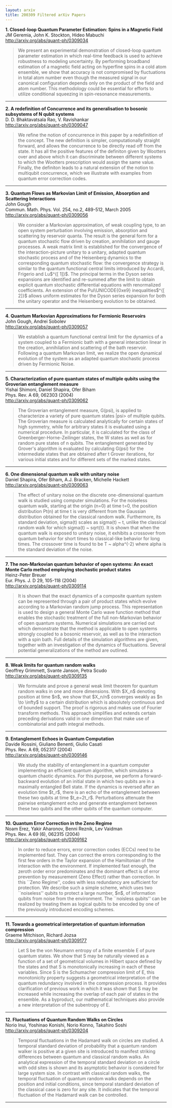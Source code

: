 ```yaml
---
layout: arxiv
title: 200309 Filtered arXiv Papers
---
```


**1.    Closed-loop Quantum Parameter Estimation: Spins in a Magnetic Field**  
JM Geremia, John K. Stockton, Hideo Mabuchi  
http://arxiv.org/abs/quant-ph/0309034  
<blockquote>
<p>
We present an experimental demonstration of closed-loop quantum parameter estimation in which real-time feedback is used to achieve robustness to modeling uncertainty. By performing broadband estimation of a magnetic field acting on hyperfine spins in a cold atom ensemble, we show that accuracy is not compromised by fluctuations in total atom number even though the measured signal in our canonical configuration depends only on the product of the field and atom number. This methodology could be essential for efforts to utilize conditional squeezing in spin-resonance measurements.
</p>
</blockquote>

------

**2.    A redefinition of Concurrence and its generalisation to bosonic subsystems of N qubit systems**  
D. D. Bhaktavatsala Rao, V. Ravishankar  
http://arxiv.org/abs/quant-ph/0309047  
<blockquote>
<p>
We refine the notion of concurrence in this paper by a redefinition of the concept. The new definition is simpler, computationally straight forward, and allows the concurrence to be directly read off from the state. It has all the positive features of the definiton given by Wootters over and above which it can discriminate between different systems to which the Wootters prescription would assign the same value. Finally, the definiton leads to a natural extension of the notion to multiqubit concurrence, which we illustrate with examples from quantum error correction codes.
</p>
</blockquote>

------

**3.    Quantum Flows as Markovian Limit of Emission, Absorption and Scattering Interactions**  
John Gough  
Commun. Math. Phys. Vol. 254, no.2, 489-512, March 2005  
http://arxiv.org/abs/quant-ph/0309056  
<blockquote>
<p>
We consider a Markovian approximation, of weak coupling type, to an open system perturbation involving emission, absorption and scattering by reservoir quanta. The result is the general form for a quantum stochastic flow driven by creation, annihilation and gauge processes. A weak matrix limit is established for the convergence of the interaction-picture unitary to a unitary, adapted quantum stochastic process and of the Heisenberg dynamics to the corresponding quantum stochastic flow: the convergence strategy is similar to the quantum functional central limits introduced by Accardi, Frigerio and Lu$^{[ 1]}$. The principal terms in the Dyson series expansions are identified and re-summed after the limit to obtain explicit quantum stochastic differential equations with renormalized coefficients. An extension of the Pul\UNICODE{0xe9} inequalities$^{[ 2]}$ allows uniform estimates for the Dyson series expansion for both the unitary operator and the Heisenberg evolution to be obtained.
</p>
</blockquote>

------

**4.    Quantum Markovian Approximations for Fermionic Reservoirs**  
John Gough, Andrei Sobolev  
http://arxiv.org/abs/quant-ph/0309057  
<blockquote>
<p>
We establish a quantum functional central limit for the dynamics of a system coupled to a Fermionic bath with a general interaction linear in the creation, annihilation and scattering of the bath reservoir. Following a quantum Markovian limit, we realize the open dynamical evolution of the system as an adapted quantum stochastic process driven by Fermionic Noise.
</p>
</blockquote>

------

**5.    Characterization of pure quantum states of multiple qubits using the Groverian entanglement measure**  
Yishai Shimoni, Daniel Shapira, Ofer Biham  
Phys. Rev. A 69, 062303 (2004)  
http://arxiv.org/abs/quant-ph/0309062  
<blockquote>
<p>
The Groverian entanglement measure, G(psi), is applied to characterize a variety of pure quantum states |psi> of multiple qubits. The Groverian measure is calculated analytically for certain states of high symmetry, while for arbitrary states it is evaluated using a numerical procedure. In particular, it is calculated for the class of Greenberger-Horne-Zeilinger states, the W states as well as for random pure states of n qubits. The entanglement generated by Grover's algorithm is evaluated by calculating G(psi) for the intermediate states that are obtained after t Grover iterations, for various initial states and for different sets of the marked states.
</p>
</blockquote>

------

**6.    One dimensional quantum walk with unitary noise**  
Daniel Shapira, Ofer Biham, A.J. Bracken, Michelle Hackett  
http://arxiv.org/abs/quant-ph/0309063  
<blockquote>
<p>
The effect of unitary noise on the discrete one-dimensional quantum walk is studied using computer simulations. For the noiseless quantum walk, starting at the origin (n=0) at time t=0, the position distribution Pt(n) at time t is very different from the Gaussian distribution obtained for the classical random walk. Furthermore, its standard deviation, sigma(t) scales as sigma(t) ~ t, unlike the classical random walk for which sigma(t) ~ sqrt{t}. It is shown that when the quantum walk is exposed to unitary noise, it exhibits a crossover from quantum behavior for short times to classical-like behavior for long times. The crossover time is found to be T ~ alpha^(-2) where alpha is the standard deviation of the noise.
</p>
</blockquote>

------

**7.    The non-Markovian quantum behavior of open systems: An exact Monte Carlo method employing stochastic product states**  
Heinz-Peter Breuer  
Eur. Phys. J. D 29, 105-118 (2004)  
http://arxiv.org/abs/quant-ph/0309114  
<blockquote>
<p>
It is shown that the exact dynamics of a composite quantum system can be represented through a pair of product states which evolve according to a Markovian random jump process. This representation is used to design a general Monte Carlo wave function method that enables the stochastic treatment of the full non-Markovian behavior of open quantum systems. Numerical simulations are carried out which demonstrate that the method is applicable to open systems strongly coupled to a bosonic reservoir, as well as to the interaction with a spin bath. Full details of the simulation algorithms are given, together with an investigation of the dynamics of fluctuations. Several potential generalizations of the method are outlined.
</p>
</blockquote>

------

**8.    Weak limits for quantum random walks**  
Geoffrey Grimmett, Svante Janson, Petra Scudo  
http://arxiv.org/abs/quant-ph/0309135  
<blockquote>
<p>
We formulate and prove a general weak limit theorem for quantum random walks in one and more dimensions. With $X_n$ denoting position at time $n$, we show that $X_n/n$ converges weakly as $n \to \infty$ to a certain distribution which is absolutely continuous and of bounded support. The proof is rigorous and makes use of Fourier transform methods. This approach simplifies and extends certain preceding derivations valid in one dimension that make use of combinatorial and path integral methods.
</p>
</blockquote>

------

**9.    Entanglement Echoes in Quantum Computation**  
Davide Rossini, Giuliano Benenti, Giulio Casati  
Phys. Rev. A 69, 052317 (2004)  
http://arxiv.org/abs/quant-ph/0309146  
<blockquote>
<p>
We study the stability of entanglement in a quantum computer implementing an efficient quantum algorithm, which simulates a quantum chaotic dynamics. For this purpose, we perform a forward-backward evolution of an initial state in which two qubits are in a maximally entangled Bell state. If the dynamics is reversed after an evolution time $t_r$, there is an echo of the entanglement between these two qubits at time $t_e=2t_r$. Perturbations attenuate the pairwise entanglement echo and generate entanglement between these two qubits and the other qubits of the quantum computer.
</p>
</blockquote>

------

**10.    Quantum Error Correction in the Zeno Regime**  
Noam Erez, Yakir Aharonov, Benni Reznik, Lev Vaidman  
Phys. Rev. A 69 (6), 062315 (2004)  
http://arxiv.org/abs/quant-ph/0309162  
<blockquote>
<p>
In order to reduce errors, error correction codes (ECCs) need to be implemented fast. They can correct the errors corresponding to the first few orders in the Taylor expansion of the Hamiltonian of the interaction with the environment. If implemented fast enough, the zeroth order error predominates and the dominant effect is of error prevention by measurement (Zeno Effect) rather than correction. In this ``Zeno Regime'', codes with less redundancy are sufficient for protection. We describe such a simple scheme, which uses two ``noiseless'' qubits to protect a large number, $n$, of information qubits from noise from the environment. The ``noisless qubits'' can be realized by treating them as logical qubits to be encoded by one of the previously introduced encoding schemes.
</p>
</blockquote>

------

**11.    Towards a geometrical interpretation of quantum information compression**  
Graeme Mitchison, Richard Jozsa  
http://arxiv.org/abs/quant-ph/0309177  
<blockquote>
<p>
Let S be the von Neumann entropy of a finite ensemble E of pure quantum states. We show that S may be naturally viewed as a function of a set of geometrical volumes in Hilbert space defined by the states and that S is monotonically increasing in each of these variables. Since S is the Schumacher compression limit of E, this monotonicity property suggests a geometrical interpretation of the quantum redundancy involved in the compression process. It provides clarification of previous work in which it was shown that S may be increased while increasing the overlap of each pair of states in the ensemble. As a byproduct, our mathematical techniques also provide a new interpretation of the subentropy of E.
</p>
</blockquote>

------

**12.    Fluctuations of Quantum Random Walks on Circles**  
Norio Inui, Yoshinao Konishi, Norio Konno, Takahiro Soshi  
http://arxiv.org/abs/quant-ph/0309204  
<blockquote>
<p>
Temporal fluctuations in the Hadamard walk on circles are studied. A temporal standard deviation of probability that a quantum random walker is positive at a given site is introduced to manifest striking differences between quantum and classical random walks. An analytical expression of the temporal standard deviation on a circle with odd sites is shown and its asymptotic behavior is considered for large system size. In contrast with classical random walks, the temporal fluctuation of quantum random walks depends on the position and initial conditions, since temporal standard deviation of the classical case is zero for any site. It indicates that the temporal fluctuation of the Hadamard walk can be controlled.
</p>
</blockquote>

------

